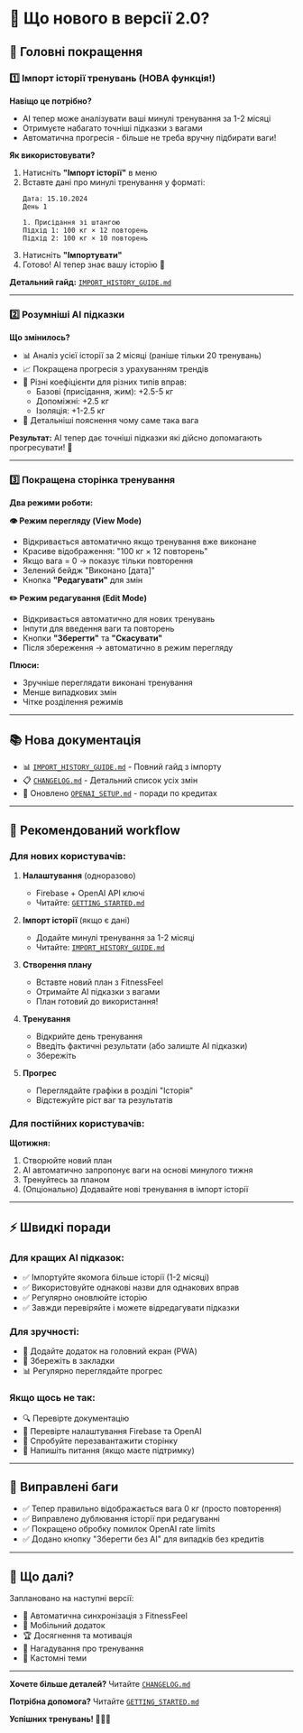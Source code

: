 # 🎉 Що нового в версії 2.0?

## 🚀 Головні покращення

### 1️⃣ Імпорт історії тренувань (НОВА функція!)

**Навіщо це потрібно?**
- AI тепер може аналізувати ваші минулі тренування за 1-2 місяці
- Отримуєте набагато точніші підказки з вагами
- Автоматична прогресія - більше не треба вручну підбирати ваги!

**Як використовувати?**
1. Натисніть **"Імпорт історії"** в меню
2. Вставте дані про минулі тренування у форматі:
   ```
   Дата: 15.10.2024
   День 1
   
   1. Присідання зі штангою
   Підхід 1: 100 кг × 12 повторень
   Підхід 2: 100 кг × 10 повторень
   ```
3. Натисніть **"Імпортувати"**
4. Готово! AI тепер знає вашу історію 🎯

**Детальний гайд:** [`IMPORT_HISTORY_GUIDE.md`](./IMPORT_HISTORY_GUIDE.md)

---

### 2️⃣ Розумніші AI підказки

**Що змінилось?**
- 📊 Аналіз усієї історії за 2 місяці (раніше тільки 20 тренувань)
- 📈 Покращена прогресія з урахуванням трендів
- 🎯 Різні коефіцієнти для різних типів вправ:
  - Базові (присідання, жим): +2.5-5 кг
  - Допоміжні: +2.5 кг  
  - Ізоляція: +1-2.5 кг
- 💬 Детальніші пояснення чому саме така вага

**Результат:**
AI тепер дає точніші підказки які дійсно допомагають прогресувати! 💪

---

### 3️⃣ Покращена сторінка тренування

**Два режими роботи:**

**👁️ Режим перегляду (View Mode)**
- Відкривається автоматично якщо тренування вже виконане
- Красиве відображення: "100 кг × 12 повторень"
- Якщо вага = 0 → показує тільки повторення
- Зелений бейдж "Виконано [дата]"
- Кнопка **"Редагувати"** для змін

**✏️ Режим редагування (Edit Mode)**
- Відкривається автоматично для нових тренувань
- Інпути для введення ваги та повторень
- Кнопки **"Зберегти"** та **"Скасувати"**
- Після збереження → автоматично в режим перегляду

**Плюси:**
- Зручніше переглядати виконані тренування
- Менше випадкових змін
- Чітке розділення режимів

---

## 📚 Нова документація

- 📊 [`IMPORT_HISTORY_GUIDE.md`](./IMPORT_HISTORY_GUIDE.md) - Повний гайд з імпорту
- 📋 [`CHANGELOG.md`](./CHANGELOG.md) - Детальний список усіх змін
- 🤖 Оновлено [`OPENAI_SETUP.md`](./OPENAI_SETUP.md) - поради по кредитах

---

## 🎯 Рекомендований workflow

### Для нових користувачів:

1. **Налаштування** (одноразово)
   - Firebase + OpenAI API ключі
   - Читайте: [`GETTING_STARTED.md`](./GETTING_STARTED.md)

2. **Імпорт історії** (якщо є дані)
   - Додайте минулі тренування за 1-2 місяці
   - Читайте: [`IMPORT_HISTORY_GUIDE.md`](./IMPORT_HISTORY_GUIDE.md)

3. **Створення плану**
   - Вставте новий план з FitnessFeel
   - Отримайте AI підказки з вагами
   - План готовий до використання!

4. **Тренування**
   - Відкрийте день тренування
   - Введіть фактичні результати (або залиште AI підказки)
   - Збережіть

5. **Прогрес**
   - Переглядайте графіки в розділі "Історія"
   - Відстежуйте ріст ваг та результатів

### Для постійних користувачів:

**Щотижня:**
1. Створюйте новий план
2. AI автоматично запропонує ваги на основі минулого тижня
3. Тренуйтесь за планом
4. (Опціонально) Додавайте нові тренування в імпорт історії

---

## ⚡ Швидкі поради

### Для кращих AI підказок:
- ✅ Імпортуйте якомога більше історії (1-2 місяці)
- ✅ Використовуйте однакові назви для однакових вправ
- ✅ Регулярно оновлюйте історію
- ✅ Завжди перевіряйте і можете відредагувати підказки

### Для зручності:
- 📱 Додайте додаток на головний екран (PWA)
- 🔖 Збережіть в закладки
- 📊 Регулярно переглядайте прогрес

### Якщо щось не так:
- 🔍 Перевірте документацію
- 📧 Перевірте налаштування Firebase та OpenAI
- 🔄 Спробуйте перезавантажити сторінку
- 💬 Напишіть питання (якщо маєте підтримку)

---

## 🐛 Виправлені баги

- ✅ Тепер правильно відображається вага 0 кг (просто повторення)
- ✅ Виправлено дублювання історії при редагуванні
- ✅ Покращено обробку помилок OpenAI rate limits
- ✅ Додано кнопку "Зберегти без AI" для випадків без кредитів

---

## 🚀 Що далі?

Заплановано на наступні версії:
- 🔄 Автоматична синхронізація з FitnessFeel
- 📱 Мобільний додаток
- 🏆 Досягнення та мотивація
- 📧 Нагадування про тренування
- 🎨 Кастомні теми

---

**Хочете більше деталей?** Читайте [`CHANGELOG.md`](./CHANGELOG.md)

**Потрібна допомога?** Читайте [`GETTING_STARTED.md`](./GETTING_STARTED.md)

**Успішних тренувань! 💪🇺🇦**

